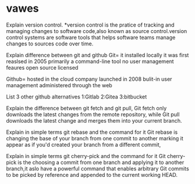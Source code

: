 # vawes
Explain version control.
*version control is the pratice of tracking and managing changes to software code,also known as source control.version control systems are software tools that helps software teams manage changes to sources code over time.

Explain difference between git and github
Git= it installed locally
     it was first reaslsed in 2005
     primarily a command-line tool
     no user management feaures
     open source licensed

 Github= hosted in the cloud
        company launched in 2008
        bulit-in user management
        administered through the web
    
List 3 other github alternatives
 1:Gitlab
 2:Gitea
 3:bitbucket

Explain the difference between git fetch and git pull,
 Git fetch only downloads the latest changes from the remote repository,
 while Git pull downloads the latest change and merges them into your current branch.

Explain in simple terms git rebase and the command for it
 Git rebase is changing the base of your branch from one commit to another marking it appear as if you'd created your branch from a different commit,

Explain in simple terms git cherry-pick and the command for it
  Git cherry-pick is the choosing a commit from one branch and applying it to another branch,it aslo have a powerful command that enables arbitrary Git commits to be picked by reference and appended to the current working HEAD.
 